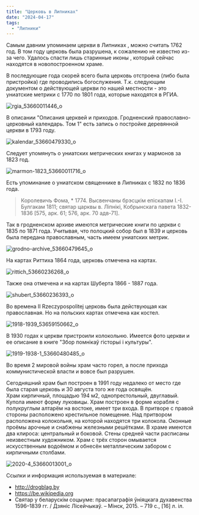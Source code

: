 ```yaml
---
title: "Церковь в Липниках"
date: "2024-04-17"
tags: 
  - "Липники"
---
```


Самым давним упоминаем церкви в Липниках , можно считать 1762 год. В том году церковь была разрушена, к сожалению не известно из-за чего. Удалось спасти лишь старинные иконы , который сейчас находятся в новопостроенном храме.

В последующие года скорей всего была церковь отстроена (либо была пристройка) где проводились богослужения. Т.к. следующим документом о действующей церкви по нашей местности - это униатские метрики с 1770 по 1801 года, которые находятся в РГИА.

![rgia_53660011446_o](https://github.com/escfrpls/drochiczynpoleski/assets/125834172/14122141-a2ce-41b7-9871-d258dc948e65)

В описании "Описания церквей и приходов. Гродненский православно-церковный календарь. Том 1" есть запись о постройке деревянной церкви в 1793 году.

![kalendar_53660479330_o](https://github.com/escfrpls/drochiczynpoleski/assets/125834172/b6120963-2dbe-4713-969c-37584605fa50)

Следует упомянуть о униатских метрических книгах у мармонов за 1823 год.

![marmon-1823_53660011716_o](https://github.com/escfrpls/drochiczynpoleski/assets/125834172/07f13e2e-98d8-4f70-8bd1-e2cddbf64344)

Есть упоминание о униатском священнике в Липниках с 1832 по 1836 года.

> Королевичъ Фома, \* 1774. Высвенчаны брэсцкiм епiскапам I.-I. Булгакам 1811; святар царквы в. Лiпнiкi, Кобрынскага павета 1832-1836 \[575, арк. 61; 576, арк. 70 адв-71\].

Так в гродненском архиве имеются метрические книги по церкви с 1835 по 1871 года. Учитывая, что полоцкий собор был в 1839 и церковь была передана православным, часть имеем униатских метрик.

![grodno-archive_53660479645_o](https://github.com/escfrpls/drochiczynpoleski/assets/125834172/cbbc7882-b05f-4101-826f-1904dda981a3)

На картах Риттиха 1864 года, церковь отмечена на картах.

![rittich_53660236268_o](https://github.com/escfrpls/drochiczynpoleski/assets/125834172/ae22a7ee-b4c2-4d6b-85d9-dc61128af0be)

Также она отмечена и на картах Шуберта 1866 - 1887 года.

![shubert_53660236393_o](https://github.com/escfrpls/drochiczynpoleski/assets/125834172/1f083a75-afd5-4fbc-8cc5-b55fbc0efd59)

Во времена II Rzeczypospolitej церковь была действующая как православная. Но на польских картах отмечена как костел.

![1918-1939_53659150662_o](https://github.com/escfrpls/drochiczynpoleski/assets/125834172/28d98247-6f88-4f25-b1e1-f0abb9f658c1)

В 1930 годах к церкви пристроили колокольню. Имеется фото церкви и ее описание в книге "Збор помнікаў гісторыі і культуры".

![1919-1938-1_53660480485_o](https://github.com/escfrpls/drochiczynpoleski/assets/125834172/fb734440-939e-41a2-821d-719394aef1a3)

Во время 2 мировой войны храм часто горел, а после прихода коммунистической власти и вовсе был разрушен.

Сегодняшний храм был построен в 1991 году недалеко от место где была старая церковь и 30 августа того же года освящён.  
Храм кирпичный, площадью 194 м2, однопрестольный, двуглавый. Купола имеют форму луковицы. Храм построен в форме корабля с полукруглым алтарём на востоке, имеет три входа. В притворе с правой стороны расположено крестильное помещение. Над притвором расположена колокольня, на которой находятся три колокола. Оконные проёмы арочные и снабжены железными решётками. В храме имеются два клироса: центральный и боковой. Стены средней части расписаны неизвестным художником. Храм с трёх сторон омывается искусственным водоёмом и обнесён металлическим забором с кирпичными столбами.

![2020-4_53660013001_o](https://github.com/escfrpls/drochiczynpoleski/assets/125834172/05aeb0cf-054a-4e05-b11b-5d5a48bbe6a9)

Ссылки и информация используемая в материале:

- http://drogblag.by
- https://be.wikipedia.org
- Святар у беларускім соцыуме: прасапаграфія ўніяцкага духавенства 1596–1839 гг. / Дзяніс Лісейчыкаў. – Мінск, 2015. – 719 с., \[16\] л. іл.
